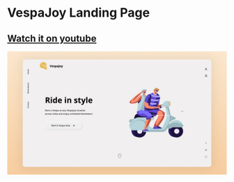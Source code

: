 # VespaJoy Landing Page

## [Watch it on youtube](https://youtu.be/MKzcgMEoPMw)

![Design Preview](/preview.jpg)
